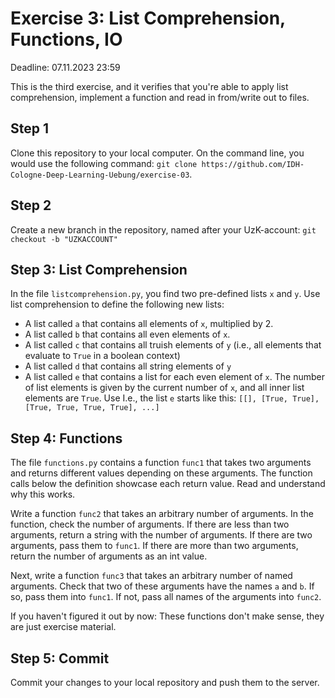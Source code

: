 # Exercise 3: List Comprehension, Functions, IO

Deadline: 07.11.2023 23:59 

This is the third exercise, and it verifies that you're able to apply list comprehension, implement a function and read in from/write out to files.

## Step 1
Clone this repository to your local computer. On the command line, you would use the following command: `git clone https://github.com/IDH-Cologne-Deep-Learning-Uebung/exercise-03`.

## Step 2
Create a new branch in the repository, named after your UzK-account: `git checkout -b "UZKACCOUNT"`

## Step 3: List Comprehension
In the file `listcomprehension.py`, you find two pre-defined lists `x` and `y`.
Use list comprehension to define the following new lists:

- A list called `a` that contains all elements of `x`, multiplied by 2.
- A list called `b` that contains all even elements of `x`.
- A list called `c` that contains all truish elements of `y` (i.e., all elements that evaluate to `True` in a boolean context)
- A list called `d` that contains all string elements of `y`
- A list called `e` that contains a list for each even element of `x`. The number of list elements is given by the current number of `x`, and all inner list elements are `True`. Use I.e., the list `e` starts like this: `[[], [True, True], [True, True, True, True], ...]`
 

## Step 4: Functions
The file `functions.py` contains a function `func1` that takes two arguments and returns different values depending on these arguments. The function calls below the definition showcase each return value. Read and understand why this works.

Write a function `func2` that takes an arbitrary number of arguments. In the function, check the number of arguments. If there are less than two arguments, return a string with the number of arguments. If there are two arguments, pass them to `func1`. If there are more than two arguments, return the number of arguments as an int value. 

Next, write a function `func3` that takes an arbitrary number of named arguments. Check that two of these arguments have the names `a` and `b`. If so, pass them into `func1`. If not, pass all names of the arguments into `func2`.

If you haven't figured it out by now: These functions don't make sense, they are just exercise material.


## Step 5: Commit
Commit your changes to your local repository and push them to the server.